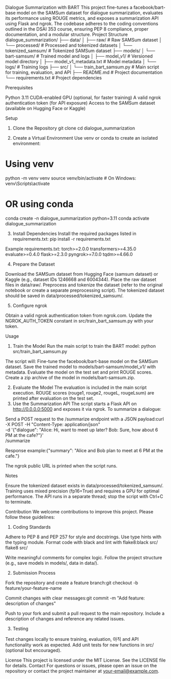 Dialogue Summarization with BART
This project fine-tunes a facebook/bart-base model on the SAMSum dataset for dialogue summarization, evaluates its performance using ROUGE metrics, and exposes a summarization API using Flask and ngrok. The codebase adheres to the coding conventions outlined in the DSAI 353 course, ensuring PEP 8 compliance, proper documentation, and a modular structure.
Project Structure
dialogue_summarization/
├── data/
│   ├── raw/                  # Raw SAMSum dataset
│   └── processed/            # Processed and tokenized datasets
│       └── tokenized_samsum/ # Tokenized SAMSum dataset
├── models/
│   └── bart-samsum/          # Trained model and logs
│       ├── model_v1/         # Versioned model directory
│       ├── model_v1_metadata.txt # Model metadata
│       └── logs/             # Training logs
├── src/
│   └── train_bart_samsum.py  # Main script for training, evaluation, and API
├── README.md                 # Project documentation
└── requirements.txt          # Project dependencies

Prerequisites

Python 3.11
CUDA-enabled GPU (optional, for faster training)
A valid ngrok authentication token (for API exposure)
Access to the SAMSum dataset (available on Hugging Face or Kaggle)

Setup
1. Clone the Repository
git clone <repository-url>
cd dialogue_summarization

2. Create a Virtual Environment
Use venv or conda to create an isolated environment:
# Using venv
python -m venv venv
source venv/bin/activate  # On Windows: venv\Scripts\activate

# OR using conda
conda create -n dialogue_summarization python=3.11
conda activate dialogue_summarization

3. Install Dependencies
Install the required packages listed in requirements.txt:
pip install -r requirements.txt

Example requirements.txt:
torch>=2.0.0
transformers>=4.35.0
evaluate>=0.4.0
flask>=2.3.0
pyngrok>=7.0.0
tqdm>=4.66.0

4. Prepare the Dataset

Download the SAMSum dataset from Hugging Face (samsum dataset) or Kaggle (e.g., dataset IDs 1246668 and 6004344).
Place the raw dataset files in data/raw/.
Preprocess and tokenize the dataset (refer to the original notebook or create a separate preprocessing script). The tokenized dataset should be saved in data/processed/tokenized_samsum/.

5. Configure ngrok

Obtain a valid ngrok authentication token from ngrok.com.
Update the NGROK_AUTH_TOKEN constant in src/train_bart_samsum.py with your token.

Usage
1. Train the Model
Run the main script to train the BART model:
python src/train_bart_samsum.py


The script will:
Fine-tune the facebook/bart-base model on the SAMSum dataset.
Save the trained model to models/bart-samsum/model_v1/ with metadata.
Evaluate the model on the test set and print ROUGE scores.
Create a zip archive of the model in models/bart-samsum.zip.



2. Evaluate the Model
The evaluation is included in the main script execution. ROUGE scores (rouge1, rouge2, rougeL, rougeLsum) are printed after evaluation on the test set.
3. Use the Summarization API
The script starts a Flask API on http://0.0.0.0:5000 and exposes it via ngrok. To summarize a dialogue:

Send a POST request to the /summarize endpoint with a JSON payload:curl -X POST -H "Content-Type: application/json" \
     -d '{"dialogue": "Alice: Hi, want to meet up later? Bob: Sure, how about 6 PM at the cafe?"}' \
     <ngrok-public-url>/summarize


Response example:{"summary": "Alice and Bob plan to meet at 6 PM at the cafe."}


The ngrok public URL is printed when the script runs.

Notes

Ensure the tokenized dataset exists in data/processed/tokenized_samsum/.
Training uses mixed precision (fp16=True) and requires a GPU for optimal performance.
The API runs in a separate thread; stop the script with Ctrl+C to terminate.

Contribution
We welcome contributions to improve this project. Please follow these guidelines:
1. Coding Standards

Adhere to PEP 8 and PEP 257 for style and docstrings.
Use type hints with the typing module.
Format code with black and lint with flake8:black src/
flake8 src/


Write meaningful comments for complex logic.
Follow the project structure (e.g., save models in models/, data in data/).

2. Submission Process

Fork the repository and create a feature branch:git checkout -b feature/your-feature-name


Commit changes with clear messages:git commit -m "Add feature: description of changes"


Push to your fork and submit a pull request to the main repository.
Include a description of changes and reference any related issues.

3. Testing

Test changes locally to ensure training, evaluation, 아직 and API functionality work as expected.
Add unit tests for new functions in src/ (optional but encouraged).

License
This project is licensed under the MIT License. See the LICENSE file for details.
Contact
For questions or issues, please open an issue on the repository or contact the project maintainer at your-email@example.com.

